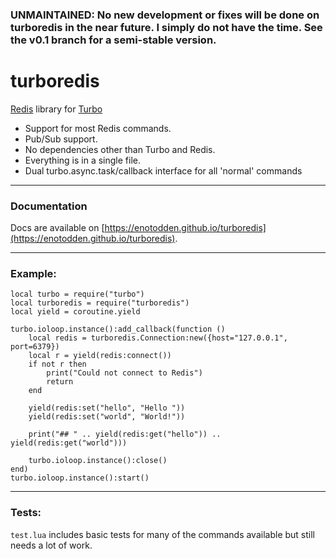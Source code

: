 ### UNMAINTAINED: No new development or fixes will be done on turboredis in the near future. I simply do not have the time. See the v0.1 branch for a semi-stable version.

turboredis
===========

[Redis](http://redis.io) library for [Turbo](https://github.com/kernelsauce/turbo)


- Support for most Redis commands.
- Pub/Sub support.
- No dependencies other than Turbo and Redis.
- Everything is in a single file.
- Dual turbo.async.task/callback interface for all 'normal' commands

----------

### Documentation

Docs are available on [https://enotodden.github.io/turboredis](https://enotodden.github.io/turboredis).

----------

### Example:

	local turbo = require("turbo")
	local turboredis = require("turboredis")
	local yield = coroutine.yield
	
	turbo.ioloop.instance():add_callback(function () 
		local redis = turboredis.Connection:new({host="127.0.0.1", port=6379})	
		local r = yield(redis:connect())
		if not r then
			print("Could not connect to Redis")
			return
		end
		
		yield(redis:set("hello", "Hello "))
		yield(redis:set("world", "World!"))

		print("## " .. yield(redis:get("hello")) .. yield(redis:get("world")))

		turbo.ioloop.instance():close()
	end)
	turbo.ioloop.instance():start()

----------

### Tests:

`test.lua` includes basic tests for many of the commands available but 
still needs a lot of work.

